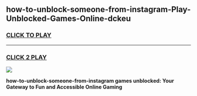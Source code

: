
## how-to-unblock-someone-from-instagram-Play-Unblocked-Games-Online-dckeu
<h3>
<a href="https://premium76.site?title=how-to-unblock-someone-from-instagram&ref=25A">CLICK TO PLAY</a></h3>
<hr>

<h3>
<a href="https://premium76.site?title=how-to-unblock-someone-from-instagram&ref=25A">CLICK 2 PLAY</a>
  
</h3>

<a href="https://premium76.site?title=how-to-unblock-someone-from-instagram&ref=25A"><img src="https://clearcache.store/games.png"></a>


**how-to-unblock-someone-from-instagram games unblocked: Your Gateway to Fun and Accessible Online Gaming**
